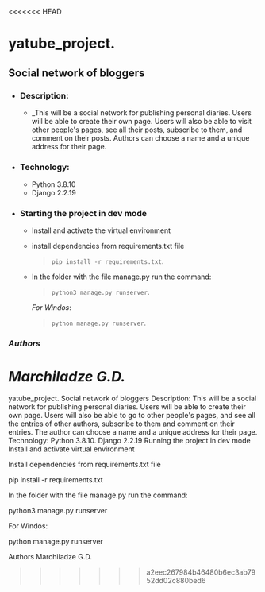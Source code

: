<<<<<<< HEAD
# yatube_project.
## **Social network of bloggers**
+ ### __Description__:
   - _This will be a social network for publishing personal diaries. Users will be able to create their own page. Users will also be able to visit other people's pages, see all their posts, subscribe to them, and comment on their posts. Authors can choose a name and a unique address for their page.
  
+ ### __Technology:__
   - Python 3.8.10
   - Django 2.2.19
  
+ ### __Starting the project in dev mode__
  - Install and activate the virtual environment
  - install dependencies from requirements.txt file
     >``pip install -r requirements.txt``.
    
  - In the folder with the file manage.py run the command:
     >``python3 manage.py runserver``.
     
     _For Windos_:
     >```python manage.py runserver```.

### ___Authors___
___Marchiladze G.D.___     
=======
yatube_project.
Social network of bloggers
Description:
This will be a social network for publishing personal diaries. Users will be able to create their own page. Users will also be able to go to other people's pages, and see all the entries of other authors, subscribe to them and comment on their entries. The author can choose a name and a unique address for their page.
Technology:
Python 3.8.10.
Django 2.2.19
Running the project in dev mode
Install and activate virtual environment

Install dependencies from requirements.txt file

pip install -r requirements.txt

In the folder with the file manage.py run the command:

python3 manage.py runserver

For Windos:

python manage.py runserver

Authors
Marchiladze G.D.
>>>>>>> a2eec267984b46480b6ec3ab7952dd02c880bed6
